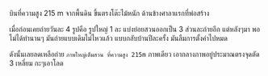 บินที่ความสูง 215 m จากพื้นดิน ขึ้นตรงโต๊ะไม้หนัก ด้านข้างศาลาแรกที่พ่อสร้าง

เมื่อก่อนเคยถ่ายวันละ 4 รูปคือ รูปใหญ่ 1 ละ แบ่งย่อยสวนออกเป็น 3 ส่วนละถ่ายอีก แต่หลังๆมา พอไม่ได้ทำนานๆ มันถ่ายแบบเดิมไม่ไหวแล้ว แบบกลับบ้านปีละครั้ง มันลืมการตั้งค่าไปหมด

ดังนั้นเลยลดเหลือถ่าย `ภาพใหญ่เต็มสวน ที่ความสูง 215m` ภาพเดียว เอากลางภาพอยู่ประมาณตรงจุดตัด 3 เหลี่ยม กะๆเอาโลด

